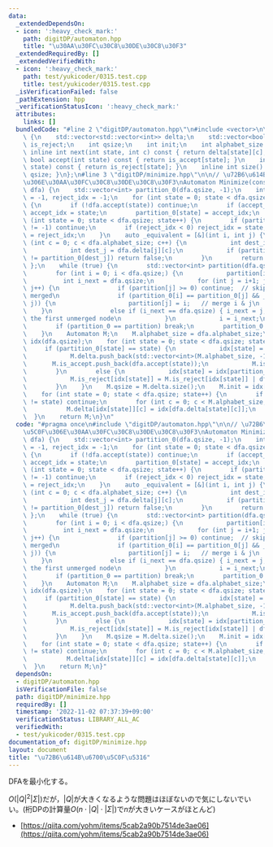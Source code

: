 ```yaml
---
data:
  _extendedDependsOn:
  - icon: ':heavy_check_mark:'
    path: digitDP/automaton.hpp
    title: "\u30AA\u30FC\u30C8\u30DE\u30C8\u30F3"
  _extendedRequiredBy: []
  _extendedVerifiedWith:
  - icon: ':heavy_check_mark:'
    path: test/yukicoder/0315.test.cpp
    title: test/yukicoder/0315.test.cpp
  _isVerificationFailed: false
  _pathExtension: hpp
  _verificationStatusIcon: ':heavy_check_mark:'
  attributes:
    links: []
  bundledCode: "#line 2 \"digitDP/automaton.hpp\"\n#include <vector>\n\nstruct Automaton\
    \ {\n    std::vector<std::vector<int>> delta;\n    std::vector<bool> is_accept,\
    \ is_reject;\n    int qsize;\n    int init;\n    int alphabet_size = 10;\n   \
    \ inline int next(int state, int c) const { return delta[state][c]; }\n    inline\
    \ bool accept(int state) const { return is_accept[state]; }\n    inline bool reject(int\
    \ state) const { return is_reject[state]; }\n    inline int size() const {return\
    \ qsize; }\n};\n#line 3 \"digitDP/minimize.hpp\"\n\n// \u72B6\u614B\u6700\u5C0F\
    \u306E\u30AA\u30FC\u30C8\u30DE\u30C8\u30F3\nAutomaton Minimize(const Automaton&\
    \ dfa) {\n    std::vector<int> partition_0(dfa.qsize, -1);\n    int accept_idx\
    \ = -1, reject_idx = -1;\n    for (int state = 0; state < dfa.qsize; state++)\
    \ {\n        if (!dfa.accept(state)) continue;\n        if (accept_idx == -1)\
    \ accept_idx = state;\n        partition_0[state] = accept_idx;\n    }\n    for\
    \ (int state = 0; state < dfa.qsize; state++) {\n        if (partition_0[state]\
    \ != -1) continue;\n        if (reject_idx < 0) reject_idx = state;\n        partition_0[state]\
    \ = reject_idx;\n    }\n    auto _equivalent = [&](int i, int j) {\n        for\
    \ (int c = 0; c < dfa.alphabet_size; c++) {\n            int dest_i = dfa.delta[i][c];\n\
    \            int dest_j = dfa.delta[j][c];\n            if (partition_0[dest_i]\
    \ != partition_0[dest_j]) return false;\n        }\n        return true;\n   \
    \ };\n    while (true) {\n        std::vector<int> partition(dfa.qsize, -1);\n\
    \        for (int i = 0; i < dfa.qsize;) {\n            partition[i] = i;\n  \
    \          int i_next = dfa.qsize;\n            for (int j = i+1; j < dfa.qsize;\
    \ j++) {\n                if (partition[j] >= 0) continue;  // skip if j is already\
    \ merged\n                if (partition_0[i] == partition_0[j] && _equivalent(i,\
    \ j)) {\n                    partition[j] = i;   // merge i & j\n            \
    \    }\n                else if (i_next == dfa.qsize) { i_next = j; }  // keep\
    \ the first unmerged node\n            }\n            i = i_next;\n        }\n\
    \        if (partition_0 == partition) break;\n        partition_0 = move(partition);\n\
    \    }\n    Automaton M;\n    M.alphabet_size = dfa.alphabet_size;\n    std::vector<int>\
    \ idx(dfa.qsize);\n    for (int state = 0; state < dfa.qsize; state++) {\n   \
    \     if (partition_0[state] == state) {\n            idx[state] = M.delta.size();\n\
    \            M.delta.push_back(std::vector<int>(M.alphabet_size, -1));\n     \
    \       M.is_accept.push_back(dfa.accept(state));\n            M.is_reject.push_back(dfa.reject(state));\n\
    \        }\n        else {\n            idx[state] = idx[partition_0[state]];\n\
    \            M.is_reject[idx[state]] = M.is_reject[idx[state]] | dfa.reject(state);\n\
    \        }\n    }\n    M.qsize = M.delta.size();\n    M.init = idx[dfa.init];\n\
    \    for (int state = 0; state < dfa.qsize; state++) {\n        if (partition_0[state]\
    \ != state) continue;\n        for (int c = 0; c < M.alphabet_size; c++) {\n \
    \           M.delta[idx[state]][c] = idx[dfa.delta[state][c]];\n        }\n  \
    \  }\n    return M;\n}\n"
  code: "#pragma once\n#include \"digitDP/automaton.hpp\"\n\n// \u72B6\u614B\u6700\
    \u5C0F\u306E\u30AA\u30FC\u30C8\u30DE\u30C8\u30F3\nAutomaton Minimize(const Automaton&\
    \ dfa) {\n    std::vector<int> partition_0(dfa.qsize, -1);\n    int accept_idx\
    \ = -1, reject_idx = -1;\n    for (int state = 0; state < dfa.qsize; state++)\
    \ {\n        if (!dfa.accept(state)) continue;\n        if (accept_idx == -1)\
    \ accept_idx = state;\n        partition_0[state] = accept_idx;\n    }\n    for\
    \ (int state = 0; state < dfa.qsize; state++) {\n        if (partition_0[state]\
    \ != -1) continue;\n        if (reject_idx < 0) reject_idx = state;\n        partition_0[state]\
    \ = reject_idx;\n    }\n    auto _equivalent = [&](int i, int j) {\n        for\
    \ (int c = 0; c < dfa.alphabet_size; c++) {\n            int dest_i = dfa.delta[i][c];\n\
    \            int dest_j = dfa.delta[j][c];\n            if (partition_0[dest_i]\
    \ != partition_0[dest_j]) return false;\n        }\n        return true;\n   \
    \ };\n    while (true) {\n        std::vector<int> partition(dfa.qsize, -1);\n\
    \        for (int i = 0; i < dfa.qsize;) {\n            partition[i] = i;\n  \
    \          int i_next = dfa.qsize;\n            for (int j = i+1; j < dfa.qsize;\
    \ j++) {\n                if (partition[j] >= 0) continue;  // skip if j is already\
    \ merged\n                if (partition_0[i] == partition_0[j] && _equivalent(i,\
    \ j)) {\n                    partition[j] = i;   // merge i & j\n            \
    \    }\n                else if (i_next == dfa.qsize) { i_next = j; }  // keep\
    \ the first unmerged node\n            }\n            i = i_next;\n        }\n\
    \        if (partition_0 == partition) break;\n        partition_0 = move(partition);\n\
    \    }\n    Automaton M;\n    M.alphabet_size = dfa.alphabet_size;\n    std::vector<int>\
    \ idx(dfa.qsize);\n    for (int state = 0; state < dfa.qsize; state++) {\n   \
    \     if (partition_0[state] == state) {\n            idx[state] = M.delta.size();\n\
    \            M.delta.push_back(std::vector<int>(M.alphabet_size, -1));\n     \
    \       M.is_accept.push_back(dfa.accept(state));\n            M.is_reject.push_back(dfa.reject(state));\n\
    \        }\n        else {\n            idx[state] = idx[partition_0[state]];\n\
    \            M.is_reject[idx[state]] = M.is_reject[idx[state]] | dfa.reject(state);\n\
    \        }\n    }\n    M.qsize = M.delta.size();\n    M.init = idx[dfa.init];\n\
    \    for (int state = 0; state < dfa.qsize; state++) {\n        if (partition_0[state]\
    \ != state) continue;\n        for (int c = 0; c < M.alphabet_size; c++) {\n \
    \           M.delta[idx[state]][c] = idx[dfa.delta[state][c]];\n        }\n  \
    \  }\n    return M;\n}"
  dependsOn:
  - digitDP/automaton.hpp
  isVerificationFile: false
  path: digitDP/minimize.hpp
  requiredBy: []
  timestamp: '2022-11-02 07:37:39+09:00'
  verificationStatus: LIBRARY_ALL_AC
  verifiedWith:
  - test/yukicoder/0315.test.cpp
documentation_of: digitDP/minimize.hpp
layout: document
title: "\u72B6\u614B\u6700\u5C0F\u5316"
---
```


DFAを最小化する。

$O(\lvert Q\rvert^2\lvert Σ\rvert)$だが，$\lvert Q\rvert$が大きくなるような問題はほぼないので気にしないでいい。(桁DPの計算量$O(n\cdot\lvert Q\rvert\cdot\lvert Σ\rvert)$で$n$が大きいケースがほとんど)

- [https://qiita.com/yohm/items/5cab2a90b7514de3ae06](https://qiita.com/yohm/items/5cab2a90b7514de3ae06)